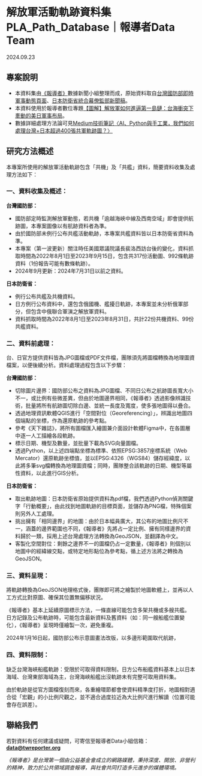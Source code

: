 # 解放軍活動軌跡資料集 PLA_Path_Database｜報導者Data Team

2024.09.23

## 專案說明
- 本資料集由[《報導者》](https://www.twreporter.org/)數據新聞小組整理而成，原始資料取自[台灣國防部即時軍事動態頁面](https://www.mnd.gov.tw/PublishTable.aspx?Types=%E5%8D%B3%E6%99%82%E8%BB%8D%E4%BA%8B%E5%8B%95%E6%85%8B&title=%E5%9C%8B%E9%98%B2%E6%B6%88%E6%81%AF)、[日本防衛省統合幕僚監部新聞稿](https://www.mod.go.jp/js/press/)。
- 本資料使用於報導者數位專題[【圖解】解放軍如何進逼第一島鏈：台海衝突下牽動的美日軍事布局](https://www.twreporter.org/a/taiwanyuji-first-island-chain-military-movement-multimedia)。
- 數據詳細處理方法論可見[Medium技術筆記〈AI、Python與手工業，我們如何處理台灣+日本超過400張共軍軌跡圖？〉](https://medium.com/twreporter/13b10f9a1c81)

## 研究方法概述

本專案所使用的解放軍活動軌跡包含「共機」及「共艦」資料，簡要資料收集及處理方法如下：

### 一、資料收集及概述：

**台灣國防部：**
- 國防部定時監測解放軍動態，若共機「逾越海峽中線及西南空域」即會提供航跡圖，本專案圖像以有航跡資料者為準。
- 由於國防部未例行公布共艦活動軌跡，本專案共艦資料皆以日本防衛省資料為準。
- 本專案（第一波更新）關注時任美國眾議院議長裴洛西訪台後的變化，資料抓取時間為2022年8月1日至2023年9月15日，包含共317份活動圖、992條軌跡資料（1份報告可能有數條軌跡）。
- 2024年9月更新：2024年7月31日以前之資料。

**日本防衛省：**
- 例行公布共艦及共機資料。
- 日方例行公布資料中，還包含俄國機、艦擾日軌跡，本專案並未分析俄軍部分，但包含中俄聯合軍演之解放軍資料。
- 資料抓取時間為2022年8月1日至2023年8月31日，共計22份共機資料、99份共艦資料。
 

### 二、資料前處理：

台、日官方提供資料皆為JPG圖檔或PDF文件檔，團隊須先將圖檔轉換為地理圖資檔案，以便後續分析。資料處理過程包含以下步驟：

**台灣國防部：**
- 切除圖片邊界：國防部公布之資料為JPG圖檔、不同日公布之航跡圖長寬大小不一，或比例有些微差異，但由於地圖邊界相同，《報導者》透過影像辨識技術，批量將所有航跡圖切除白邊、並統一長度及寬度，使多張地圖得以疊合。
- 透過地理資訊軟體QGIS進行「空間對位（Georeferencing）」，辨識出地圖四個端點的坐標，作為還原軌跡的參考點。
- 參考《天下雜誌》，將所有圖檔匯入繪圖兼介面設計軟體Figma中，在各圖層中逐一人工描繪各段軌跡。
- 標示日期、機型及數量，並批量下載為SVG向量圖檔。
- 透過Python，以上述四端點坐標為標準、依照EPSG:3857座標系統（Web Mercator）還原軌跡坐標值，並以EPSG:4326（WGS84）儲存經緯度，以此將多筆svg檔轉換為地理圖資檔；同時，團隊整合該軌跡的日期、機型等屬性資料，以此進行GIS分析。

**日本防衛省：**
- 取出軌跡地圖：日本防衛省原始提供資料為pdf檔，我們透過Python偵測關鍵字「行動概要」，由此找到地圖軌跡的目標頁面，並儲存為PNG檔，特殊個案則另外人工處理。
- 挑出擁有「相同邊界」的地圖：由於日本幅員廣大，其公布的地圖比例尺不一，涵蓋的邊界範圍也不同，《報導者》先將占一定比例、擁有同樣邊界的資料歸於一類，採用上述台灣處理方法轉換為GeoJSON，並翻譯為中文。
- 客製化空間對位：剩餘之邊界不一的圖檔仍占一定數量，《報導者》則個別以地圖中的經緯線交點，或特定地形點位為參考點，循上述方法將之轉換為GeoJSON。
 

### 三、資料呈現：

將軌跡轉換為GeoJSON地理格式後，團隊即可將之繪製於地圖軟體上，並再以人工方式比對原圖、確保其位置無偏移狀況。

《報導者》基本上延續原圖標示方法，一條直線可能包含多架共機或多艘共艦。
日方記錄及公布軌跡時，可能包含最新資料及舊資料（如：同一艘船艦位置變化），《報導者》呈現時僅繪製一次，避免重複。
 
2024年1月16日起，國防部公布示意圖畫法改版，以多邊形範圍取代航跡，

### 四、資料限制：

缺乏台灣海峽船艦軌跡：受限於可取得資料限制，日方公布船艦資料基本上以日本海域、台灣東部海域為主，台灣海峽船艦出沒軌跡未有完整可取用資料集。

由於軌跡是從官方圖檔復刻而來，各重繪環節都會使資料精準度打折，地圖相對適合從「宏觀」的小比例尺觀之，並不適合過度拉近為大比例尺進行解讀（位置可能會存在誤差）。

## 聯絡我們

若對資料有任何建議或疑問，可寄信至報導者Data小組信箱：**data@twreporter.org**

*《報導者》是台灣第一個由公益基金會成立的網路媒體，秉持深度、開放、非營利的精神，致力於公共領域調查報導，與社會共同打造多元進步的媒體環境。*
